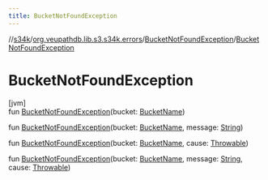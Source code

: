 ```yaml
---
title: BucketNotFoundException
---
```

//[s34k](../../../index.html)/[org.veupathdb.lib.s3.s34k.errors](../index.html)/[BucketNotFoundException](index.html)/[BucketNotFoundException](-bucket-not-found-exception.html)



# BucketNotFoundException



[jvm]\
fun [BucketNotFoundException](-bucket-not-found-exception.html)(bucket: [BucketName](../../org.veupathdb.lib.s3.s34k.fields/-bucket-name/index.html))

fun [BucketNotFoundException](-bucket-not-found-exception.html)(bucket: [BucketName](../../org.veupathdb.lib.s3.s34k.fields/-bucket-name/index.html), message: [String](https://kotlinlang.org/api/latest/jvm/stdlib/kotlin/-string/index.html))

fun [BucketNotFoundException](-bucket-not-found-exception.html)(bucket: [BucketName](../../org.veupathdb.lib.s3.s34k.fields/-bucket-name/index.html), cause: [Throwable](https://kotlinlang.org/api/latest/jvm/stdlib/kotlin/-throwable/index.html))

fun [BucketNotFoundException](-bucket-not-found-exception.html)(bucket: [BucketName](../../org.veupathdb.lib.s3.s34k.fields/-bucket-name/index.html), message: [String](https://kotlinlang.org/api/latest/jvm/stdlib/kotlin/-string/index.html), cause: [Throwable](https://kotlinlang.org/api/latest/jvm/stdlib/kotlin/-throwable/index.html))




